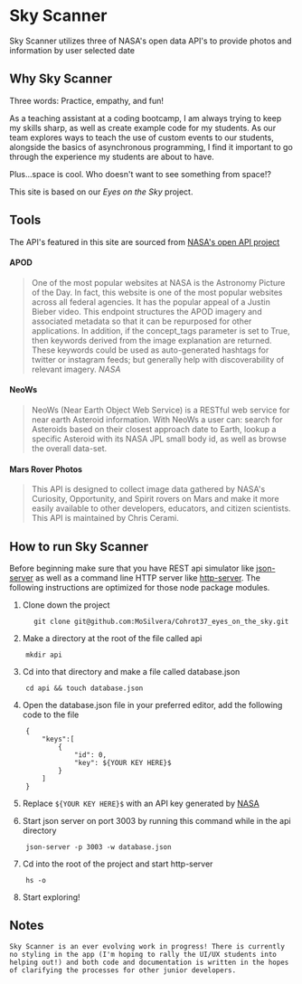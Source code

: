 # Sky Scanner

Sky Scanner utilizes three of NASA's open data API's to provide photos and information by user selected date

## Why Sky Scanner

Three words: Practice, empathy, and fun!

As a teaching assistant at a coding bootcamp, I am always trying to keep my skills sharp, as well as create example code for my students. As our team explores ways to teach the use of custom events to our students, alongside the basics of asynchronous programming, I find it important to go through the experience my students are about to have.

Plus...space is cool. Who doesn't want to see something from space!?

This site is based on our *Eyes on the Sky* project.

## Tools

The API's featured in this site are sourced from [NASA's open API project](https://api.nasa.gov/)

#### APOD

>One of the most popular websites at NASA is the Astronomy Picture of the Day. In fact, this website is one of the most popular websites across all federal agencies. It has the popular appeal of a Justin Bieber video. This endpoint structures the APOD imagery and associated metadata so that it can be repurposed for other applications. In addition, if the concept_tags parameter is set to True, then keywords derived from the image explanation are returned. These keywords could be used as auto-generated hashtags for twitter or instagram feeds; but generally help with discoverability of relevant imagery.
*NASA*

#### NeoWs

>NeoWs (Near Earth Object Web Service) is a RESTful web service for near earth Asteroid information. With NeoWs a user can: search for Asteroids based on their closest approach date to Earth, lookup a specific Asteroid with its NASA JPL small body id, as well as browse the overall data-set.

#### Mars Rover Photos
>This API is designed to collect image data gathered by NASA's Curiosity, Opportunity, and Spirit rovers on Mars and make it more easily available to other developers, educators, and citizen scientists. This API is maintained by Chris Cerami.

## How to run Sky Scanner
Before beginning make sure that you have REST api simulator like [json-server](https://www.npmjs.com/package/json-server#alternative-port) as well as a command line HTTP server like [http-server](https://www.npmjs.com/package/http-server). The following instructions are optimized for those node package modules.

1. Clone down the project
```
      git clone git@github.com:MoSilvera/Cohrot37_eyes_on_the_sky.git
```

2. Make a directory at the root of the file called api
```
    mkdir api
```

3. Cd into that directory and make a file called database.json
```
    cd api && touch database.json
```

4. Open the database.json file in your preferred editor, add the following code to the file
```
    {
        "keys":[
            {
                "id": 0,
                "key": ${YOUR KEY HERE}$
            }
        ]
    }
```

5. Replace `${YOUR KEY HERE}$` with an API key generated by [NASA](https://api.nasa.gov/)

6. Start json server on port 3003 by running this command while in the api directory
```
    json-server -p 3003 -w database.json
```

7. Cd into the root of the project and start http-server
```
    hs -o
```

8. Start exploring!

## Notes

    Sky Scanner is an ever evolving work in progress! There is currently no styling in the app (I'm hoping to rally the UI/UX students into helping out!) and both code and documentation is written in the hopes of clarifying the processes for other junior developers.
